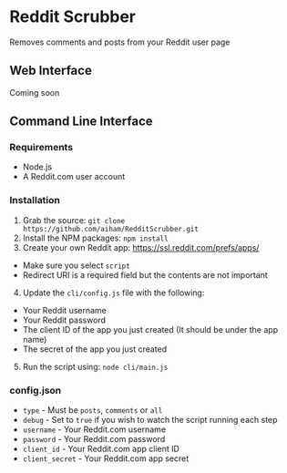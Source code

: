 # Reddit Scrubber

Removes comments and posts from your Reddit user page

## Web Interface

Coming soon

## Command Line Interface

### Requirements

- Node.js
- A Reddit.com user account

### Installation

1. Grab the source: `git clone https://github.com/aiham/RedditScrubber.git`
2. Install the NPM packages: `npm install`
3. Create your own Reddit app: https://ssl.reddit.com/prefs/apps/
  - Make sure you select `script`
  - Redirect URI is a required field but the contents are not important
4. Update the `cli/config.js` file with the following:
  - Your Reddit username
  - Your Reddit password
  - The client ID of the app you just created (It should be under the app name)
  - The secret of the app you just created
5. Run the script using: `node cli/main.js`

### config.json

- `type` - Must be `posts`, `comments` or `all`
- `debug` - Set to `true` if you wish to watch the script running each step
- `username` - Your Reddit.com username
- `password` - Your Reddit.com password
- `client_id` - Your Reddit.com app client ID
- `client_secret` - Your Reddit.com app secret
